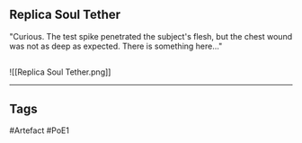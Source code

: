 ## Replica Soul Tether
"Curious. The test spike penetrated the subject's flesh,
but the chest wound was not as deep as expected. There is something here..."
##
![[Replica Soul Tether.png]]

---
## Tags
#Artefact
#PoE1